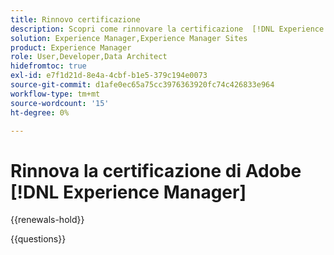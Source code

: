 ```yaml
---
title: Rinnovo certificazione
description: Scopri come rinnovare la certificazione  [!DNL Experience Manager Sites]  prima della scadenza.
solution: Experience Manager,Experience Manager Sites
product: Experience Manager
role: User,Developer,Data Architect
hidefromtoc: true
exl-id: e7f1d21d-8e4a-4cbf-b1e5-379c194e0073
source-git-commit: d1afe0ec65a75cc3976363920fc74c426833e964
workflow-type: tm+mt
source-wordcount: '15'
ht-degree: 0%

---
```


# Rinnova la certificazione di Adobe [!DNL Experience Manager]

{{renewals-hold}}

<!--

Your Adobe certification is valid for two years. If you are nearing this two-year mark, it's time to renew your certification to keep it active. 

First, select the appropriate level on the tab below (Professional, Expert, or Master). Then carefully review what you'll need to do to renew your certification. 
 
Be sure that you provide ample time to complete all the requirements before your certification expires. 
 
It's important to note that if your certification expires, you'll have to retake the certification exam, which is NOT free of charge. 

>[!IMPORTANT]
>
>**Log in first:** The following links will function **only** after a **successful login** to the [Adobe Credential Management System](https://www.certmetrics.com/adobe){target="_blank"}.
>
><br>
>
>**To share a link:** If you would like to share the link to a renewal exam or assessment with a colleague, please link to the overall exam renewal page,  not the URL of the exam itself, to avoid login issues.

>[!BEGINTABS]

>[!TAB Professional]

+++Adobe [!DNL Experience Manager] Business Practitioner Professional

## You should have the following **active** certification:

* Adobe [!DNL Experience Manager] Business Practitioner Professional

## Instructions for renewing your certification:

* **Step 1**: Successfully log in to [Adobe Credential Management System](https://www.certmetrics.com/adobe){target="_blank"}, then return to this page
* **Step 2**: Review the exam objectives and resources
* **Step 3**: Take and pass the exam

## Get ready

**Exam details:**

* Level: Professional (0-12 months' experience)
* Passing Score: 26/34
* Time: 68 minutes
* Delivery: On-demand / non-proctored
* Available languages: English
* Cost: FREE
* Exam ID: AD5-E843 Adobe [!DNL Experience Manager] Business Practitioner Professional

**Scope and objectives:**

Section 1: Education 23%

* Identify AEM features and capabilities
* Describe AEM features that meet business needs
* Describe procedural concepts necessary to conduct training for content editors

Section 2: Architecture 23%

* Identify information architecture appropriate to meet business needs using either on-prem or Adobe hosted (Cloud) environment
* Describe how AEM connects with third-party services
* Identify where to define roles and permissions
* Given a scenario, define available caching approaches

Section 3: Business Analysis 42%

* Given a scenario, identify standard modules of AEM that address customer business problems
* Identify content management concepts for AEM modules
* Identify typical project stakeholders
* Identify realistic collaboration scenarios between involved teams
* Given a scenario, describe a correct approach to meet business goals while remaining within budget and/or scope
* Identify ways to connect business goals with the development team

Section 4: Set-up and Implementation 12%

* Identify best AEM practices to use content components
* Given a scenario, identify the correct implementation of a feature

## Get prepped

You are not required to complete training before taking the exam, and training alone will not provide you with the knowledge and skills required to pass the exam. A combination of training and successful, on-the-job experience are critical to providing you with the repository needed to pass the exam.

Here are some suggested resources to help you prepare:

**Section 1**

* [Authoring Content Fragments](https://experienceleague.adobe.com/docs/experience-manager-learn/sites/content-fragments/content-fragments-feature-video-use.html){target="_blank"}
* [About Adobe Experience Manager Assets as a DAM solution](https://experienceleague.adobe.com/docs/experience-manager-65/assets/assets.html){target="_blank"}
* [Formats supported in Adobe Experience Manager Assets](https://experienceleague.adobe.com/docs/experience-manager-65/assets/administer/assets-formats.html#:~:text=Not%20applicable-,Supported%20raster%20image%20formats%20in%20Experience%20Manager,-The%20supported%20raster){target="_blank"}
* [Overview](https://experienceleague.adobe.com/docs/experience-manager-cloud-service/content/migration-journey/cloud-migration/content-transformer/overview.html){target="_blank"}
* [Introduction to AEM Forms](https://experienceleague.adobe.com/docs/experience-manager-65/forms/getting-started/introduction-aem-forms.html){target="_blank"}
* [Tagging pages](https://experienceleague.adobe.com/docs/experience-manager-learn/sites/page-authoring/page-tagging-feature-video-use.html){target="_blank"}

**Section 2**

* [Configuring access to AEM as a Cloud Service](https://experienceleague.adobe.com/docs/experience-manager-learn/cloud-service/accessing/overview.html#:~:text=The%20AEM%20Users%20product%20profile%20affords%20users%20read%2Donly%20access%20to%20AEM%20via%20membership%20in%20AEM%E2%80%99s%20Contributors%20group.){target="_blank"}
* [AEM users, groups and permissions](https://experienceleague.adobe.com/docs/experience-manager-learn/cloud-service/accessing/aem-users-groups-and-permissions.html){target="_blank"}
* [Sitemaps](https://experienceleague.adobe.com/docs/experience-manager-learn/sites/seo/sitemaps.html){target="_blank"}
* [Adobe Experience Manager and Creative Cloud integration best practices](https://experienceleague.adobe.com/docs/experience-manager-cloud-service/content/assets/manage/aem-cc-integration-best-practices.html){target="_blank"}
* [AEM-CIF core components and Adobe Experience Platform integration](https://experienceleague.adobe.com/docs/experience-manager-cloud-service/content/content-and-commerce/integrations/aep.html){target="_blank"}
* [User Administration and Security](https://experienceleague.adobe.com/docs/experience-manager-65/administering/security/security.html){target="_blank"}
* [Admin Console overview](https://helpx.adobe.com/enterprise/using/admin-console.html){target="_blank"}
* [AEM Publish](https://experienceleague.adobe.com/docs/experience-manager-learn/cloud-service/caching/publish.html){target="_blank"}

**Section 3**

* [Introduction to AEM Screens](https://experienceleague.adobe.com/docs/experience-manager-screens/using/overview/introduction.html){target="_blank"}
* [Empower Your Digital Experience with AEM as a Cloud Service](https://blog.developer.adobe.com/empower-your-digital-experience-with-aem-as-a-cloud-service-683d39eb98e3){target="_blank"}
* [Introduction to Adobe Experience Manager as a Headless CMS](https://experienceleague.adobe.com/docs/experience-manager-cloud-service/content/headless/introduction.html){target="_blank"}
* [Manage product, help and support content from creation to delivery.](https://business.adobe.com/products/experience-manager/guides/aem-guides.html){target="_blank"}
* [Overview of Experience Manager Assets Brand Portal](https://experienceleague.adobe.com/docs/experience-manager-brand-portal/using/introduction/brand-portal.html){target="_blank"}
* [Project Roles and Responsibilities](https://experienceleague.adobe.com/docs/experience-manager-screens/using/overview/roles-responsibilities.html){target="_blank"}
* [Adding Page Annotations](https://experienceleague.adobe.com/docs/experience-manager-cloud-service/content/sites/authoring/fundamentals/annotations.html){target="_blank"}
* [Quick Start Guide to Authoring Pages](https://experienceleague.adobe.com/docs/experience-manager-cloud-service/content/sites/authoring/getting-started/quick-start.html){target="_blank"}
* [Using Connected Assets with AEM Assets](https://experienceleague.adobe.com/docs/experience-manager-learn/assets/sharing/connected-assets.html){target="_blank"}
* [Planning](https://experienceleague.adobe.com/docs/experience-manager-64/developing/testing/planning.html#before-you-start){target="_blank"}
* [Defining your Test Cases](https://experienceleague.adobe.com/docs/experience-manager-64/developing/testing/test-cases.html){target="_blank"}

**Section 4**

* [Launches](https://experienceleague.adobe.com/docs/experience-manager-learn/sites/page-authoring/launches.html){target="_blank"}
* [Use the Workflow Editor](https://experienceleague.adobe.com/docs/experience-manager-learn/foundation/workflow/use-the-workflow-editor.html){target="_blank"}
* [Assets admin search rail](https://experienceleague.adobe.com/docs/experience-manager-learn/assets/configuring/assets-admin-search-rail.html#:~:text=The%20Assets%20admin%20search%20rail,using%20custom%20criteria%20in%20Omnisearch.&text=The%20asset%20set%20in%20Search,Rail%20configuration%20for%20AEM%20assets.){target="_blank"}

## Renew your certification

Ensure that you have followed step 1 above, and successfully logged in to [Adobe Credential Management System](https://www.certmetrics.com/adobe){target="_blank"} first. Then, to renew your certification, click on the button below.

[!BADGE Take the Adobe [!DNL Experience Manager] Business Practitioner Professional Renewal Exam AD5-E843]{type=Informative url="https://www.certmetrics.com/adobe/candidate/caveon_sso_adobe.aspx?ssoLogin=true&eid=AD5-E843 newtab=true"} 

>[!NOTE]
>
>This exam is free, open book, and un-proctored. You may take the exam up to three times. If you are unsuccessful after the third attempt, you must wait **30 days** to try again. Failure to comply might result in your certification being revoked.

+++

+++Adobe [!DNL Experience Manager] Sites Developer Professional

## You should have the following **active** certification:

* Adobe [!DNL Experience Manager] Sites Developer Professional

## Instructions for renewing your certification:

* **Step 1**: Successfully log in to [Adobe Credential Management System](https://www.certmetrics.com/adobe){target="_blank"}, then return to this page
* **Step 2**: Review the exam objectives and resources
* **Step 3**: Take and pass the exam

## Get ready

**Exam details:**

* Level: Professional (0-12 months' experience)
* Passing Score: 26/34
* Time: 68 minutes
* Delivery: On-demand / non-proctored
* Available languages: English
* Cost: FREE
* Exam ID: AD5-E837 Adobe [!DNL Experience Manager] Developer Professional

**Scope and objectives:**

Section 1: Configurations (26%)

* Recognize the purpose of AEM dispatcher configurations and caching
* Determine the correct steps to configure multi-site in AEM
* Explain how to create and manage OSGi configurations
* Determine the correct steps to manage custom OAK indices
* Determine the correct steps to configure OOTB SAML or IMS integration

Section 2: AEM Development (40%)

* Determine the correct steps to implement core-based components
* Connect component functionality including the HTL, models, and services
* Given a scenario, determine the correct steps to develop workflows
* Given a scenario, outline the purpose of content fragments or experience fragments

Section 3: Build and Deployment (12%)

* Define Maven project structure
* Configure projects from archetypes

Section 4: Environment Maintenance(22%)

* Given a scenario, determine the steps required to debug issues in AEM environments
* Explain AEM maintenance releases
* Identify how to configure AEM across topologies
* Determine the steps required around planning and migrating to AEM as a Cloud Service

## Get prepped

You are not required to complete training before taking the exam, and training alone will not provide you with the knowledge and skills required to pass the exam. A combination of training and successful, on-the-job experience are critical to providing you with the repository needed to pass the exam.

Here are some suggested resources to help you prepare:

**Section 1**

* [Configuring Dispatcher](https://experienceleague.adobe.com/docs/experience-manager-dispatcher/using/configuring/dispatcher-configuration.html){target="_blank"}
* [Understanding caching](https://experienceleague.adobe.com/docs/experience-manager-learn/ams/dispatcher/understanding-cache.html){target="_blank"}
* [Reusing Content: Multi Site Manager and Live Copy](https://experienceleague.adobe.com/docs/experience-manager-cloud-service/content/sites/administering/reusing-content/msm/overview.html){target="_blank"}
* [Configuring OSGi](https://experienceleague.adobe.com/docs/experience-manager-65/deploying/configuring/configuring-osgi.html){target="_blank"}
* [Content Search and Indexing](https://experienceleague.adobe.com/docs/experience-manager-cloud-service/content/operations/indexing.html){target="_blank"}
* [SAML 2.0 Authentication Handler](https://experienceleague.adobe.com/docs/experience-manager-65/administering/security/saml-2-0-authenticationhandler.html){target="_blank"}

**Section 2**

* [Using Core Components](https://experienceleague.adobe.com/docs/experience-manager-core-components/using/get-started/using.html){target="_blank"}
* [Teaser Component](https://experienceleague.adobe.com/docs/experience-manager-core-components/using/wcm-components/teaser.html){target="_blank"}
* [Customizing Core Components](https://experienceleague.adobe.com/docs/experience-manager-core-components/using/developing/customizing.html){target="_blank"}
* [HTL Java Use-API](https://experienceleague.adobe.com/docs/experience-manager-htl/content/java-use-api.html){target="_blank"}
* [Component Basics](https://experienceleague.adobe.com/docs/experience-manager-learn/getting-started-wknd-tutorial-develop/project-archetype/component-basics.html){target="_blank"}
* [Sling models](https://sling.apache.org/documentation/bundles/models.html){target="_blank"}
* [OSGi component lifecycle](https://experienceleague.adobe.com/docs/experience-manager-learn/cloud-service/developing/osgi-services/lifecycle.html){target="_blank"}
* [The HTL Specification](https://experienceleague.adobe.com/docs/experience-manager-htl/content/specification.html){target="_blank"}
* [Developing and Extending Workflows](https://experienceleague.adobe.com/docs/experience-manager-65/developing/extending-aem/extending-workflows/workflows.html){target="_blank"}
* [Content Fragment Models](https://experienceleague.adobe.com/docs/experience-manager-65/assets/content-fragments/content-fragments-models.html){target="_blank"}
* [Experience Fragments](https://experienceleague.adobe.com/docs/experience-manager-65/authoring/authoring/experience-fragments.html){target="_blank"}
* [AEM GraphQL API for use with Content Fragments](https://experienceleague.adobe.com/docs/experience-manager-cloud-service/content/headless/graphql-api/content-fragments.html){target="_blank"}

**Section 3**

* [AEM Project Structure](https://experienceleague.adobe.com/docs/experience-manager-cloud-service/content/implementing/developing/aem-project-content-package-structure.html){target="_blank"}
* [Workspace Filter](https://jackrabbit.apache.org/filevault/filter.html){target="_blank"}
* [AEM Project Archetype](https://experienceleague.adobe.com/docs/experience-manager-core-components/using/developing/archetype/using.html){target="_blank"}

**Section 4**

* [Service credentials](https://experienceleague.adobe.com/docs/experience-manager-learn/getting-started-with-aem-headless/authentication/service-credentials.html){target="_blank"}
* [Replication queue issues](https://experienceleague.adobe.com/docs/experience-cloud-kcs/kbarticles/KA-17467.html){target="_blank"}
* [Release Information](https://docs.mktossl.com/docs/experience-manager-cloud-service/content/release-notes/home.html){target="_blank"}
* [Recommended Deployments](https://experienceleague.adobe.com/docs/experience-manager-65/deploying/deploying/recommended-deploys.html){target="_blank"}
* [Getting Started with the Migration Journey to AEM as a Cloud Service](https://experienceleague.adobe.com/docs/experience-manager-cloud-service/content/migration-journey/getting-started.html){target="_blank"}
* [Using Best Practice Analyzer](https://experienceleague.adobe.com/docs/experience-manager-cloud-service/content/migration-journey/cloud-migration/best-practices-analyzer/using-best-practices-analyzer.html){target="_blank"}

## Renew your certification

Ensure that you have followed step 1 above, and successfully logged in to [Adobe Credential Management System](https://www.certmetrics.com/adobe){target="_blank"} first. Then, to renew your certification, click on the button below.

[!BADGE Take the Adobe [!DNL Experience Manager] Sites Developer Professional Renewal Exam AD5-E837]{type=Informative url="https://www.certmetrics.com/adobe/candidate/caveon_sso_adobe.aspx?ssoLogin=true&eid=AD5-E837 newtab=true"} 

>[!NOTE]
>
>This exam is free, open book, and un-proctored. You may take the exam up to three times. If you are unsuccessful after the third attempt, you must wait **30 days** to try again. Failure to comply might result in your certification being revoked.

+++

+++Adobe [!DNL Experience Manager] Assets Developer Professional

## You should have the following **active** certification:

* Adobe [!DNL Experience Manager] Assets Developer Professional

## Instructions for renewing your certification:

* **Step 1**: Successfully log in to [Adobe Credential Management System](https://www.certmetrics.com/adobe){target="_blank"}, then return to this page
* **Step 2**: Review the exam objectives and resources
* **Step 3**: Take and pass the exam

## Get ready

**Exam details:**

* Level: Professional (0-12 months' experience)
* Passing Score: 26/34
* Time: 68 minutes
* Delivery: On-demand / non-proctored
* Available languages: English
* Cost: FREE
* Exam ID: AD5-E850 Adobe [!DNL Experience Manager] Assets Developer Professional

**Scope and objectives:**

Section 1: Asset Workflows 25.44%

* Explain the process to customize OOBT workflows
* Identify when to create or customize Asset workflows to implement customer requirements
* Describe the purpose of workflow launchers and how to configure them
* Differentiate between cloud and on-premise workflows
* Describe how to use the Workflow console to monitor status and progress
    
Section 2: Asset Organization and the Asset Console 24.46%

* Demonstrate how to create and organize Assets in Collections
* Demonstrate how to organize Assets using Tags
* Identify how to leverage OOTB Search Filters and facets
* Describe how to Configure and Generate AEM Asset Reports
* Describe how to manage User Permissions on Asset Folders
    
Section 3: Asset Metadata 22.61%

* Define Metadata schemas
* Given a scenario, determine how to adjust the appropriate Metadata schema
* Given a scenario, determine how Metadata profiles can be leveraged to meet requirements
* Understand how Cascading Metadata schemas work
    
Section 4: Asset Types 16.21%

* Describe OOTB features available for Asset Types
* Explain content fragments and content fragment models
* Demonstrate how and when to use content fragment variations
    
Section 5: Asset Feature Sets and Capabilities

* Describe the common use cases and benefits of using Brand Portal
* Describe the common use cases and benefits of using Dynamic Media
* Describe options to leverage AEM using Creative Cloud

## Get prepped

You are not required to complete training before taking the exam, and training alone will not provide you with the knowledge and skills required to pass the exam. A combination of training and successful, on-the-job experience are critical to providing you with the repository needed to pass the exam.

Here are some suggested resources to help you prepare:

**Section 1**

* [Locations - Workflow Models](https://experienceleague.adobe.com/docs/experience-manager-64/developing/extending-aem/extending-workflows/workflows-best-practices.html#locations){target="_blank"}
* [Workflow Process Reference](https://experienceleague.adobe.com/docs/experience-manager-65/developing/extending-aem/extending-workflows/workflows-process-ref.html){target="_blank"}
* [Administering Workflow Instances](https://experienceleague.adobe.com/docs/experience-manager-65/administering/operations/workflows-administering.html){target="_blank"}
 
**Section 2**

* [Saved searches](https://experienceleague.adobe.com/docs/experience-manager-64/assets/managing/managing-collections-touch-ui.html#saved-searches){target="_blank"}
* [Enable smart tagging in the DAM Update Asset workflow (Optional)](https://experienceleague.adobe.com/docs/experience-manager-65/assets/administer/config-smart-tagging.html#enable-smart-tagging-in-the-update-asset-workflow-optional){target="_blank"}
* [Add a predicate](https://experienceleague.adobe.com/docs/experience-manager-65/assets/administer/search-facets.html#adding-a-predicate){target="_blank"}
* [Asset reports](https://experienceleague.adobe.com/docs/experience-manager-65/assets/administer/asset-reports.html){target="_blank"}
 
**Section 3**

* [Understand metadata concepts](https://experienceleague.adobe.com/docs/experience-manager-65/assets/administer/metadata-concepts.html){target="_blank"}
* [Edit metadata schema forms](https://experienceleague.adobe.com/docs/experience-manager-64/assets/administer/metadata-schemas.html#editing-metadata-schema-forms){target="_blank"}
* [Metadata profiles](https://experienceleague.adobe.com/docs/experience-manager-64/assets/administer/metadata-profiles.html#:~:text=Add%20a%20metadata%20profile.%20Tap%20or%20click%20the,and%20configure%20its%20properties%20in%20the%20Settings%20tab.){target="_blank"}
* [Cascading metadata](https://experienceleague.adobe.com/docs/experience-manager-65/assets/administer/metadata-schemas.html#cascading-metadata){target="_blank"}

**Section 4**

* [Formats supported in Adobe Experience Manager Assets](https://experienceleague.adobe.com/docs/experience-manager-65/assets/administer/assets-formats.html){target="_blank"}

**Section 5**

* [Overview of Experience Manager Assets Brand Portal](https://experienceleague.adobe.com/docs/experience-manager-brand-portal/using/introduction/brand-portal.html){target="_blank"}
* [Using Smart Crop with AEM Assets Dynamic Media](https://experienceleague.adobe.com/docs/experience-manager-learn/assets/dynamic-media/smart-crop-feature-video-use.html){target="_blank"}

## Renew your certification

Ensure that you have followed step 1 above, and successfully logged in to [Adobe Credential Management System](https://www.certmetrics.com/adobe){target="_blank"} first. Then, to renew your certification, click on the button below.

[!BADGE Take the Adobe [!DNL Experience Manager] Assets Developer Professional Renewal Exam AD5-E850]{type=Informative url="https://www.certmetrics.com/adobe/candidate/caveon_sso_adobe.aspx?ssoLogin=true&eid=AD5-E850 newtab=true"} 

>[!NOTE]
>
>This exam is free, open book, and un-proctored. You may take the exam up to three times. If you are unsuccessful after the third attempt, you must wait **30 days** to try again. Failure to comply might result in your certification being revoked.

+++

>[!TAB Expert and Master]

## You must have at least one of the following **active** certifications to renew:

* Adobe [!DNL Experience Manager Sites] Developer Expert
* Adobe [!DNL Experience Manager Sites] Business Practitioner Expert
* Adobe [!DNL Experience Manager Sites] Architect Master
* Adobe [!DNL Experience Manager] Dev/Ops Engineer Expert
* Adobe [!DNL Experience Manager Forms] Developer Expert

## Instructions for renewing your Adobe [!DNL Experience Manager] certification

* **Step 1:** Successfully log in to [Adobe Credential Management System](https://www.certmetrics.com/adobe){target="_blank"}, then return to this page
* **Step 2:** Study the courses in Experience League
* **Step 3:** Choose from the options below to complete your renewal.

   **Option A:**
   Select **three courses** to complete and pass each course assessment with a score of 80% or higher. Course assessments are free, on-demand, non-proctored, and open book. You can repeat the courses until you have successfully passed the assessments at 80%.

   **Option B:**
   First, select **two courses** to complete and pass each course assessment with a score of 80% or higher. Course assessments are free, on-demand, non-proctored, and open book. You can repeat the courses until you have successfully passed the assessments at 80%.

   Second, **submit a customer reference form** validating your continued work as an Adobe certified individual leading, managing and/or participating on an Adobe Experience Cloud implementation project. This form affirms that you have participated in at least 100 hours of demonstrated project engagement during your certification renewal 2-year interval. 

   [Customer Reference Form for Adobe Experience Manager](https://www.certmetrics.com/adobe/candidate/caveon_sso_adobe.aspx?ssoLogin=true&eid=ADR-EA100){target="_blank"}

   You will be notified by the Adobe Digital Experience Certification Program when your customer reference has been reviewed. If your reference is not accepted, you may submit again until you are successful, as long as it is before your certification expires.

>[!NOTE]
>
>If you hold multiple [!DNL Adobe Experience Manager] Expert and Master certifications, complete the renewal requirements for just one certification, and the rest will be renewed automatically.

## Courses and course assessments for Expert and Master:

| Courses for Expert and Master | Course Assessment |
| ------- | ------- |
| [Moving to Adobe [!DNL Experience Manager as a Cloud Service]](https://experienceleague.adobe.com/docs/courses/using/experiencemanager-d-1-2021-1-migration.html){target="_blank"} | [ADR-EA101](https://www.certmetrics.com/adobe/candidate/caveon_sso_adobe.aspx?ssoLogin=true&eid=ADR-EA101){target="_blank"} |
| [Planning Your Move to Adobe [!DNL Experience Manager as a Cloud Service]](https://experienceleague.adobe.com/docs/courses/using/experiencemanager-a-1-2021-1-migration.html){target="_blank"} | [ADR-EA102](https://www.certmetrics.com/adobe/candidate/caveon_sso_adobe.aspx?ssoLogin=true&eid=ADR-EA102){target="_blank"} |
| [Introduction to Adobe [!DNL Experience Manager as a Cloud Service]](https://experienceleague.adobe.com/docs/experience-manager-cloud-service/content/overview/introduction.html){target="_blank"} | [ADR-EA103](https://www.certmetrics.com/adobe/candidate/caveon_sso_adobe.aspx?ssoLogin=true&eid=ADR-EA103){target="_blank"} |
| [Headless content management using GraphQL APIs](https://experienceleague.adobe.com/docs/courses/using/experiencemanager-d-1-2020-1-headless.html){target="_blank"} | [ADR-EA104](https://www.certmetrics.com/adobe/candidate/caveon_sso_adobe.aspx?ssoLogin=true&eid=ADR-EA104){target="_blank"} |
| [Personalize Experiences with Adobe [!DNL Experience Manager] and [!DNL Adobe Target]](https://experienceleague.adobe.com/docs/courses/using/experiencemanager-d-1-2020-1-personalization.html){target="_blank"} | [ADR-EA105](https://www.certmetrics.com/adobe/candidate/caveon_sso_adobe.aspx?ssoLogin=true&eid=ADR-EA105){target="_blank"} |
| [Integrate [!DNL Experience Manager Forms Cloud Service] with [!DNL Salesforce]](https://experienceleague.adobe.com/docs/courses/using/experiencemanager-d-1-2021-formscs-salesforce.html){target="_blank"} | [ADR-EA106](https://www.certmetrics.com/adobe/candidate/caveon_sso_adobe.aspx?ssoLogin=true&eid=ADR-EA106){target="_blank"} |
| [Adobe [!DNL Experience Manager Cloud Manager] Skill Builder](https://experienceleague.adobe.com/docs/courses/using/experiencemanager-u-1-2019-1-cloudmgr-builder.html){target="_blank"} | [ADR-EA107](https://www.certmetrics.com/adobe/candidate/caveon_sso_adobe.aspx?ssoLogin=true&eid=ADR-EA107){target="_blank"} |
| [Adobe [!DNL Experience Manager Sites] for Architects](https://experienceleague.adobe.com/docs/courses/using/experiencemanager-d-1-2019-1-architect.html){target="_blank"} | [ADR-EA108](https://www.certmetrics.com/adobe/candidate/caveon_sso_adobe.aspx?ssoLogin=true&eid=ADR-EA108){target="_blank"} |

>[!ENDTABS]

## Questions

View the certification [FAQ](https://experienceleague.adobe.com/docs/certification/certification/faq.html){target="_blank"}.

Additional questions? [Contact us](mailto:certif@adobe.com).

-->

{{questions}}
